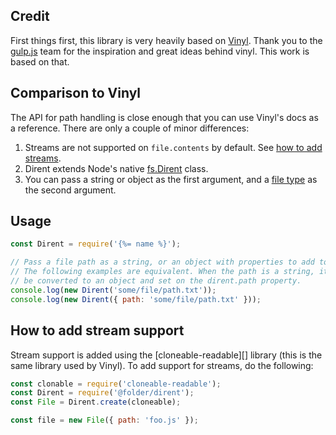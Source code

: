 ## Credit

First things first, this library is very heavily based on [Vinyl][vinyl]. Thank you to the [gulp.js][gulp] team for the inspiration and great ideas behind vinyl. This work is based on that.


## Comparison to Vinyl

The API for path handling is close enough that you can use Vinyl's docs as a reference. There are only a couple of minor differences:

1. Streams are not supported on `file.contents` by default. See [how to add streams](#how-to-add-stream-support).
2. Dirent extends Node's native [fs.Dirent](https://nodejs.org/api/fs.html#fs_class_fs_dirent) class.
3. You can pass a string or object as the first argument, and a [file type](https://nodejs.org/api/fs.html#fs_file_type_constants) as the second argument.

## Usage

```js
const Dirent = require('{%= name %}');

// Pass a file path as a string, or an object with properties to add to the dirent
// The following examples are equivalent. When the path is a string, it will
// be converted to an object and set on the dirent.path property.
console.log(new Dirent('some/file/path.txt'));
console.log(new Dirent({ path: 'some/file/path.txt' }));
```

## How to add stream support

Stream support is added using the [cloneable-readable][] library (this is the same library used by Vinyl). To add support for streams, do the following:

```js
const clonable = require('cloneable-readable');
const Dirent = require('@folder/dirent');
const File = Dirent.create(cloneable);

const file = new File({ path: 'foo.js' });
```



[gulp]: https://github.com/gulpjs
[vinyl]: https://github.com/gulpjs/vinyl
